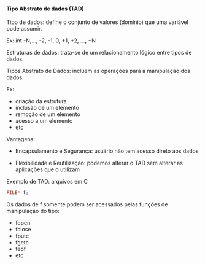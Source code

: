 #### Tipo Abstrato de dados (TAD)

Tipo de dados: define o conjunto de valores (domínio) que uma variável pode assumir.

Ex: int
-N,..., -2, -1, 0, +1, +2, ..., +N

Estruturas de dados: trata-se de um relacionamento lógico entre tipos de dados.

Tipos Abstrato de Dados: incluem as operações para a manipulação dos dados.

Ex:

- criação da estrutura
- inclusão de um elemento
- remoção de um elemento
- acesso a um elemento
- etc

Vantagens:

- Encapsulamento e Segurança: usuário não tem acesso direto aos dados

- Flexibilidade e Reutilização: podemos alterar o TAD sem alterar as aplicações que o utilizam

Exemplo de TAD: arquivos em C

```c
FILE* f;
```

Os dados de f somente podem ser acessados pelas funções de manipulação do tipo:

- fopen
- fclose
- fputc
- fgetc
- feof
- etc
